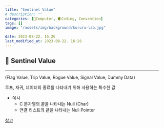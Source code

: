 ```yaml
---
title: "Sentinel Value"
# description: ""
categories: [💫Computer, 🌒Coding, Convention]
tags: []
image: "/assets/img/background/kururu-lab.jpg"

date: 2023-08-22. 16:26
last_modified_at: 2023-08-22. 16:26
---
```


## 💫 Sentinel Value

---

(Flag Value, Trip Value, Rogue Value, Signal Value, Dummy Data)  

루프, 재귀, 데이터의 종료를 나타내기 위해 사용하는 특수한 값  

- 예시
  - C 문자열의 끝을 나타내는 Null (Char)
  - 연결 리스트의 끝을 나타내는 Null Pointer

[참고](https://en.wikipedia.org/wiki/Sentinel_value)  
